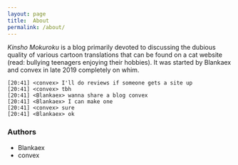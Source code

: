```yaml
---
layout: page
title:  About
permalink: /about/
---
```


_Kinsho Mokuroku_ is a blog primarily devoted to discussing the dubious quality of various cartoon translations that can be found on a cat website (read: bullying teenagers enjoying their hobbies). It was started by Blankaex and convex in late 2019 completely on whim.

```
[20:41] <convex> I'll do reviews if someone gets a site up
[20:41] <convex> tbh
[20:41] <Blankaex> wanna share a blog convex
[20:41] <Blankaex> I can make one
[20:41] <convex> sure
[20:41] <Blankaex> ok
```

### Authors

* Blankaex
* convex
